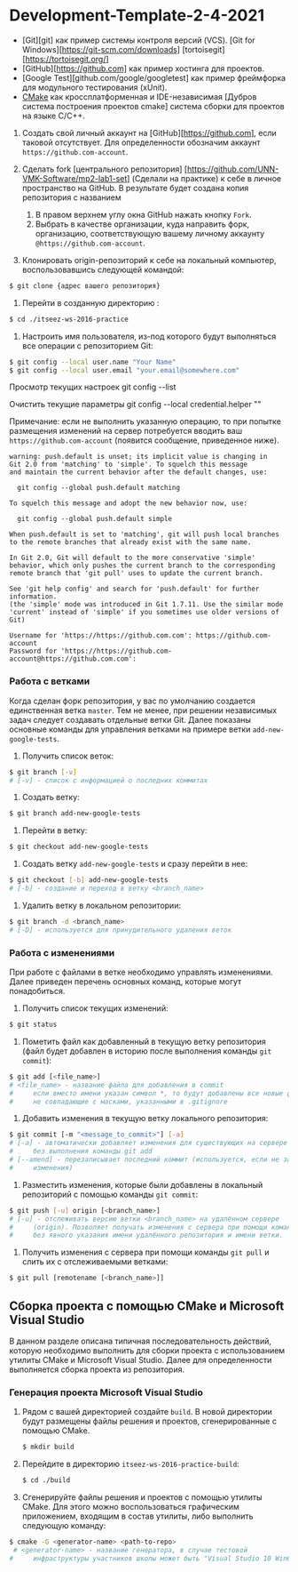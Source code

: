 # Development-Template-2-4-2021


  - [Git][git] как пример системы контроля версий (VCS). [Git for Windows][https://git-scm.com/downloads] [tortoisegit][https://tortoisegit.org/]
  - [GitHub][https://github.com] как пример хостинга для проектов.
  - [Google Test][github.com/google/googletest] как пример фреймфорка для модульного тестирования
    (xUnit).
  - [CMake](http://www.cmake.org) как кроссплатформенная и IDE-независимая [Дубров система построения проектов cmake]
    система сборки для проектов на языке С/С++.

  1. Создать свой личный аккаунт на [GitHub][https://github.com], если таковой
     отсутствует. Для определенности обозначим аккаунт `https://github.com-account`.

  1. Сделать fork [центрального репозитория] [https://github.com/UNN-VMK-Software/mp2-lab1-set] (Сделали на практике) к себе в личное пространство на GitHub. В результате
     будет создана копия репозитория с названием
	 1. В правом верхнем углу окна GitHub нажать кнопку `Fork`.
     2. Выбрать в качестве организации, куда направить форк, организацию,
        соответствующую вашему личному аккаунту `@https://github.com-account`.

  1. Клонировать origin-репозиторий к себе на локальный компьютер,
     воспользовавшись следующей командой:

  ```bash
  $ git clone {адрес вашего репозитория}
  ```

  1. Перейти в созданную директорию :

  ```bash
  $ cd ./itseez-ws-2016-practice
  ```


  1. Настроить имя пользователя, из-под которого будут выполняться все операции
     с репозиторием Git:

  ```bash
  $ git config --local user.name "Your Name"
  $ git config --local user.email "your.email@somewhere.com"
  ```
  Просмотр текущих настроек
  git config --list
  
  Очистить текущие параметры
  git config --local credential.helper ""

  Примечание: если не выполнить указанную операцию, то при попытке размещения
  изменений на сервер потребуется вводить ваш `https://github.com-account` (появится
  сообщение, приведенное ниже).

  ```
  warning: push.default is unset; its implicit value is changing in
  Git 2.0 from 'matching' to 'simple'. To squelch this message
  and maintain the current behavior after the default changes, use:

    git config --global push.default matching

  To squelch this message and adopt the new behavior now, use:

    git config --global push.default simple

  When push.default is set to 'matching', git will push local branches
  to the remote branches that already exist with the same name.

  In Git 2.0, Git will default to the more conservative 'simple'
  behavior, which only pushes the current branch to the corresponding
  remote branch that 'git pull' uses to update the current branch.

  See 'git help config' and search for 'push.default' for further information.
  (the 'simple' mode was introduced in Git 1.7.11. Use the similar mode
  'current' instead of 'simple' if you sometimes use older versions of Git)

  Username for 'https://https://github.com.com': https://github.com-account
  Password for 'https://https://github.com-account@https://github.com.com':
  ```

### Работа с ветками

Когда сделан форк репозитория, у вас по умолчанию создается единственная ветка
`master`. Тем не менее, при решении независимых задач следует создавать
отдельные ветки Git. Далее показаны основные команды для управления ветками на
примере ветки `add-new-google-tests`.

  1. Получить список веток:

  ```bash
  $ git branch [-v]
  # [-v] - список с информацией о последних коммитах
  ```

  1. Создать ветку:

  ```bash
  $ git branch add-new-google-tests
  ```

  1. Перейти в ветку:

  ```bash
  $ git checkout add-new-google-tests
  ```

  1. Создать ветку `add-new-google-tests` и сразу перейти в нее:

  ```bash
  $ git checkout [-b] add-new-google-tests
  # [-b] - создание и переход в ветку <branch_name>
  ```

  1. Удалить ветку в локальном репозитории:

  ```bash
  $ git branch -d <branch_name>
  # [-D] - используется для принудительного удаления веток
  ```

### Работа с изменениями

При работе с файлами в ветке необходимо управлять изменениями. Далее приведен
перечень основных команд, которые могут понадобиться.

  1. Получить список текущих изменений:

  ```bash
  $ git status
  ```

  1. Пометить файл как добавленный в текущую ветку репозитория (файл будет
     добавлен в историю после выполнения команды `git commit`):

  ```bash
  $ git add [<file_name>]
  # <file_name> - название файла для добавления в commit
  #     если вместо имени указан символ *, то будут добавлены все новые файлы,
  #     не совпадающие с масками, указанными в .gitignore
  ```

  1. Добавить изменения в текущую ветку локального репозитория:

  ```bash
  $ git commit [-m "<message_to_commit>"] [-a]
  # [-a] - автоматически добавляет изменения для существующих на сервере файлов
  #     без выполнения команды git add
  # [--amend] - перезаписывает последний коммит (используется, если не забыты
  #     изменения)
  ```

  1. Разместить изменения, которые были добавлены в локальный репозиторий
     с помощью команды `git commit`:

  ```bash
  $ git push [-u] origin [<branch_name>]
  # [-u] - отслеживать версию ветки <branch_name> на удалённом сервере
  #     (origin). Позволяет получать изменения с сервера при помощи команды git pull
  #     без явного указания имени удалённого репозитория и имени ветки.
  ```

  1. Получить изменения с сервера при помощи команды `git pull` и слить их с
     отслеживаемыми ветками:

  ```bash
  $ git pull [remotename [<branch_name>]]
  ```



## Сборка проекта с помощью CMake и Microsoft Visual Studio

В данном разделе описана типичная последовательность действий, которую
необходимо выполнить для сборки проекта с использованием утилиты CMake и
Microsoft Visual Studio. Далее для определенности выполняется сборка проекта из
репозитория.

### Генерация проекта Microsoft Visual Studio

  1. Рядом с вашей директорией создайте
     `build`. В новой директории будут размещены файлы
     решения и проектов, сгенерированные с помощью CMake.

     ```bash
     $ mkdir build
     ```

  1. Перейдите в директорию `itseez-ws-2016-practice-build`:

     ```bash
     $ cd ./build
     ```

  1. Сгенерируйте файлы решения и проектов с помощью утилиты CMake. Для этого
     можно воспользоваться графическим приложением, входящим в состав
     утилиты, либо выполнить следующую команду:

  ```bash
  $ cmake -G <generator-name> <path-to-repo>
   # <generator-name> - название генератора, в случае тестовой
  #     инфраструктуры участников школы может быть "Visual Studio 10 Win64